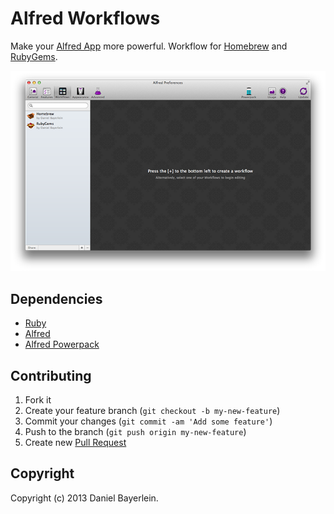 # Alfred Workflows

Make your [Alfred App](http://www.alfredapp.com) more powerful. Workflow for
[Homebrew](./homebrew) and
[RubyGems](./rubygems).

![Workflow Screenshot](./screenshot.png)

## Dependencies

* [Ruby](http://www.ruby-lang.org)
* [Alfred](http://www.alfredapp.com)
* [Alfred Powerpack](http://www.alfredapp.com/powerpack/)

## Contributing

1. Fork it
2. Create your feature branch (`git checkout -b my-new-feature`)
3. Commit your changes (`git commit -am 'Add some feature'`)
4. Push to the branch (`git push origin my-new-feature`)
5. Create new [Pull Request](../../pull/new/master)

## Copyright

Copyright (c) 2013 Daniel Bayerlein.
